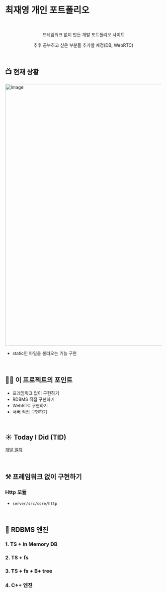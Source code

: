 # 최재영 개인 포트폴리오

<div align="center">

<br>

프레임워크 없이 만든 개발 포트폴리오 사이트

추후 공부하고 싶은 부분들 추가할 예정(DB, WebRTC)

</br>

</div>

## 📺 현재 상황

<img width="841" alt="Image" src="https://github.com/user-attachments/assets/f6df158c-db6c-4e52-a3a2-cd7f30f1092d" />

- static인 파일을 불러오는 기능 구현

<br>

## 🏃‍♂️ 이 프로젝트의 포인트

- 프레임워크 없이 구현하기
- RDBMS 직접 구현하기
- WebRTC 구현하기
- 서버 직접 구현하기

<br>


## ☀️ Today I Did (TID)

[개발 일지](docs/TID/README.md)

<br>

## ⚒️ 프레임워크 없이 구현하기
### Http 모듈
- `server/src/core/http`

<br>


## 📀 RDBMS 엔진
### 1. TS + In Memory DB

### 2. TS + fs

### 3. TS + fs + B+ tree

### 4. C++ 엔진